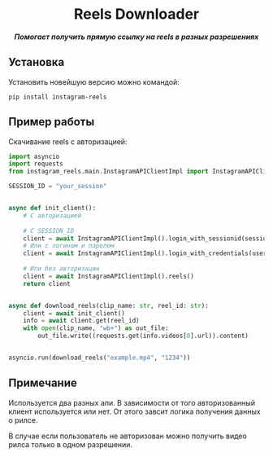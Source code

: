 <h1 align="center">
  Reels Downloader
</h1>
<p align="center">
    <em><b>Помогает получить прямую ссылку на reels в разных разрешениях</b></em>
</p>

## Установка

Установить новейшую версию можно командой:

```shell
pip install instagram-reels
```

## Пример работы

Скачивание reels с авторизацией:

```python
import asyncio
import requests
from instagram_reels.main.InstagramAPIClientImpl import InstagramAPIClientImpl

SESSION_ID = "your_session"


async def init_client():
    # С авторизацией
    
    # С SESSION_ID
    client = await InstagramAPIClientImpl().login_with_sessionid(sessionid=SESSION_ID).reels()
    # Или с логином и паролем
    client = await InstagramAPIClientImpl().login_with_credentials(username="", password="").reels()
    
    # Или без авторизации
    client = await InstagramAPIClientImpl().reels()
    return client


async def download_reels(clip_name: str, reel_id: str):
    client = await init_client()
    info = await client.get(reel_id)
    with open(clip_name, "wb+") as out_file:
        out_file.write((requests.get(info.videos[0].url)).content)


asyncio.run(download_reels("example.mp4", "1234"))
```

## Примечание

Используется два разных апи. В зависимости от того авторизованный клиент используется или нет. От этого завсит логика получения данных о рилсе. 

В случае если пользователь не авторизован можно получить видео рилса только в одном разрешении.

